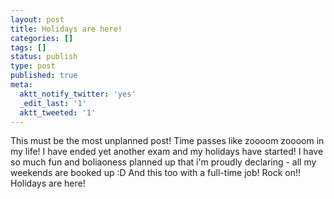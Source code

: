 ```yaml
---
layout: post
title: Holidays are here!
categories: []
tags: []
status: publish
type: post
published: true
meta:
  aktt_notify_twitter: 'yes'
  _edit_last: '1'
  aktt_tweeted: '1'
---
```

This must be the most unplanned post! Time passes like zoooom zoooom in my life! I have ended yet another exam and my holidays have started! I have so much fun and boliaoness planned up that i'm proudly declaring - all my weekends are booked up :D And this too with a full-time job! Rock on!! Holidays are here!
